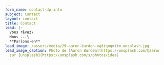 ```yaml
---
form_name: contact-dp-info
subject: Contact
layout: contact
title: Contact
lead: |-
  Vous rêvez\
  Nous ...\
  **Parlons-en**
lead_image: /assets/media/29-aaron-burden-xg8iqmqmitm-unsplash.jpg
lead_image_caption: Photo de [Aaron Burden](https://unsplash.com/@aaronburden)
  sur [Unsplash](https://unsplash.com/s/photos/idea)
---
```

